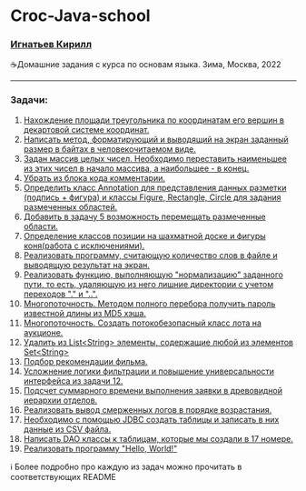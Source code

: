 # Croc-Java-school
### [Игнатьев Кирилл](https://t.me/kaptain_03)

☕Домашние задания с курса по основам языка. Зима, Москва, 2022

---

### Задачи:

1. [Нахождение площади треугольника по координатам его вершин в декартовой системе координат.](https://github.com/goldenchest19/homework-croc/tree/master/src/ru/croc/task1)
2. [Написать метод, форматирующий и выводящий на экран заданный размер в байтах в человекочитаемом виде.](https://github.com/goldenchest19/homework-croc/tree/master/src/ru/croc/task2)
3. [Задан массив целых чисел. Необходимо переставить наименьшее из этих чисел в начало массива, а наибольшее - в конец.](https://github.com/goldenchest19/homework-croc/tree/master/src/ru/croc/task3)
4. [Убрать из блока кода комментарии.](https://github.com/goldenchest19/homework-croc/tree/master/src/ru/croc/task4)
5. [Определить класс Annotation для представления данных разметки (подпись + фигура) и классы Figure, Rectangle, Circle для задания размеченных областей.](https://github.com/goldenchest19/homework-croc/tree/master/src/ru/croc/task5)
6. [Добавить в задачу 5 возможность перемещать размеченные области.](https://github.com/goldenchest19/homework-croc/tree/master/src/ru/croc/task6)
7. [Определение классов позиции на шахматной доске и фигуры коня(работа с исключениями).](https://github.com/goldenchest19/homework-croc/tree/master/src/ru/croc/task7)
8. [Реализовать программу, считающую количество слов в файле и выводящую результат на экран.](https://github.com/goldenchest19/homework-croc/tree/master/src/ru/croc/task8)
9. [Реализовать функцию, выполняющую "нормализацию" заданного пути, то есть, удаляющую из него лишние директории с учетом переходов "." и "..".](https://github.com/goldenchest19/homework-croc/tree/master/src/ru/croc/task9)
10. [Многопоточность. Методом полного перебора получить пароль известной длины из MD5 хэша.](https://github.com/goldenchest19/homework-croc/tree/master/src/ru/croc/task10)
11. [Многопоточность. Создать потокобезопасный класс лота на аукционе.](https://github.com/goldenchest19/homework-croc/tree/master/src/ru/croc/task11)
12. [Удалить из List\<String> элементы, содержащие любой из элементов Set\<String>](https://github.com/goldenchest19/homework-croc/tree/master/src/ru/croc/task12)
13. [Подбор рекомендации фильма.](https://github.com/goldenchest19/homework-croc/tree/master/src/ru/croc/task13)
14. [Усложнение логики фильтрации и повышение универсальности интерфейса из задачи 12.](https://github.com/goldenchest19/homework-croc/tree/master/src/ru/croc/task14)
15. [Подсчет суммарного времени выполнения заявки в древовидной иерархии отделов.](https://github.com/goldenchest19/homework-croc/tree/master/src/ru/croc/task15)
16. [Реализовать вывод смерженных логов в порядке возрастания.](https://github.com/goldenchest19/homework-croc/tree/master/src/ru/croc/task16)
17. [Необходимо с помощью JDBC создать таблицы и записать в них данные из CSV файла.](https://github.com/goldenchest19/homework-croc/tree/master/src/ru/croc/task17)
18. [Написать DAO классы к таблицам, которые мы создали в 17 номере.](https://github.com/goldenchest19/homework-croc/tree/master/src/ru/croc/task18)
19. [Реализовать программу "Hello, World!"](https://github.com/goldenchest19/homework-croc/tree/master/src/ru/croc/task19)

ℹ Более подробно про каждую из задач можно прочитать в соответствующих README
